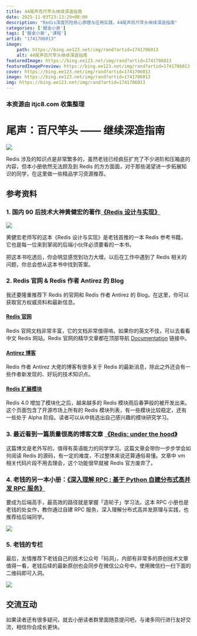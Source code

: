 ```yaml
---
title: 44尾声百尺竿头继续深造指南
date: 2025-11-03T23:13:29+08:00
description: "Redis深度历险核心原理与应用实践，44尾声百尺竿头继续深造指南"
categories: ['掘金小册']
tags: ['掘金小册','课程']
artid: "1741706013"
image:
    path: https://bing.ee123.net/img/rand?artid=1741706013
    alt: 44尾声百尺竿头继续深造指南
featuredImage: https://bing.ee123.net/img/rand?artid=1741706013
featuredImagePreview: https://bing.ee123.net/img/rand?artid=1741706013
cover: https://bing.ee123.net/img/rand?artid=1741706013
image: https://bing.ee123.net/img/rand?artid=1741706013
img: https://bing.ee123.net/img/rand?artid=1741706013
---
```


### 本资源由 itjc8.com 收集整理
# 尾声：百尺竿头 —— 继续深造指南


![](https://user-gold-cdn.xitu.io/2018/7/18/164ab7d6ee8ca3b1?w=400&h=320&f=gif&s=1548139)

Redis 涉及的知识点是非常繁多的，虽然老钱已经疯狂扩充了不少进阶和压箱底的内容，但本小册依然无法顾及到 Redis 的方方面面，对于那些渴望进一步拓展知识的同学，在这里做一些精品学习资源推荐。

## 参考资料

### 1. 国内 90 后技术大神黄健宏的著作[《Redis 设计与实现》](http://redisbook.com/)

![](https://user-gold-cdn.xitu.io/2018/7/9/1647e89d39a25ede?w=350&h=350&f=jpeg&s=17529)

黄健宏老师写的这本《Redis 设计与实现》是老钱首推的一本 Redis 参考书籍，它也是每一位来到掌阅的后端小伙伴必须要看的一本书。

把这本书吃透后，你会明显感觉到功力大增。以后在工作中遇到了 Redis 相关的问题，你总会想从这本书中找到答案。

### 2. Redis 官网 & Redis 作者 Antirez 的 Blog

我还要隆重推荐下 Redis 的官网和 Redis 作者 Antirez 的 Blog，在这里，你可以获取官方权威资料和最新信息。

#### [Redis 官网](https://redis.io)

Redis 官网文档非常丰富，它的文档非常值得啃。如果你的英文不佳，可以去看看中文 Redis 网站。Redis 官网的精华文章都在顶部导航 [Documentation](https://redis.io/documentation) 链接中。

#### [Antirez 博客](http://antirez.com/latest/0)

Redis 作者 Antirez 大佬的博客有很多关于 Redis 的最新消息，除此之外还会有一些作者新发现的、好玩的技术知识点。

#### [Redis 扩展模块](https://redis.io/modules)

Redis 4.0 增加了模块化之后，越来越多的 Redis 模块雨后春笋般的被开发出来。这个页面包含了开源市场上所有的 Redis 模块列表，有一些模块比较稳定，还有一些处于 Alpha 阶段。读者可以从中挑选出自己感兴趣的模块研究学习。

### 3. 最近看到一篇质量很高的博客文章 [《Redis: under the hood》](https://pauladamsmith.com/articles/redis-under-the-hood.html)
这篇博文是老外写的，值得有英语能力的同学学习。这篇文章会带你一步步学会如何阅读 Redis 的源码，有一定的难度，不过整体来说还算通俗易懂。文章中 vm 相关代码片段不用去理会，这个功能很早就被 Redis 官方废弃了。

### 4. 老钱的另一本小册：[《深入理解 RPC : 基于 Python 自建分布式高并发 RPC 服务》](https://juejin.im/book/5af56a3c518825426642e004) 
要成为后端高手，最高效的路径就是掌握「造轮子」学习法。这本 RPC 小册也是老钱的处女作，教你通过自建 RPC 服务，深入理解分布式高并发原理与实践，也推荐给后端同学。

![](https://user-gold-cdn.xitu.io/2018/6/11/163edff00241d286?imageView2/0/w/1280/h/960/format/webp/ignore-error/1)

### 5. 老钱的专栏

最后，友情推荐下老钱自己的技术公众号「码洞」，内部有非常多的原创技术文章值得一看，老钱后续的最新原创也会同步在微信公众号中。使用微信扫一扫下面的二维码即可入洞。

![](https://user-gold-cdn.xitu.io/2018/7/9/1647e959be074ee0?w=258&h=258&f=jpeg&s=27484)

## 交流互动

如果读者还有很多疑问，就去小册读者群里面随意提问吧，与诸多同行进行友好交流，相信你会成长更快。